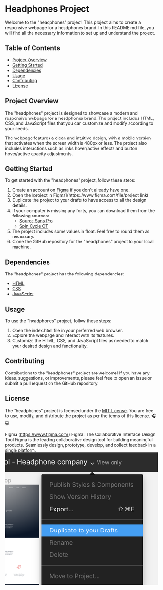# Headphones Project

Welcome to the "headphones" project! This project aims to create a responsive webpage for a headphones brand. In this README.md file, you will find all the necessary information to set up and understand the project.

## Table of Contents
- [Project Overview](#project-overview)
- [Getting Started](#getting-started)
- [Dependencies](#dependencies)
- [Usage](#usage)
- [Contributing](#contributing)
- [License](#license)

## Project Overview
The "headphones" project is designed to showcase a modern and responsive webpage for a headphones brand. The project includes HTML, CSS, and JavaScript files that you can customize and modify according to your needs.

The webpage features a clean and intuitive design, with a mobile version that activates when the screen width is 480px or less. The project also includes interactions such as links hover/active effects and button hover/active opacity adjustments.

## Getting Started
To get started with the "headphones" project, follow these steps:

1. Create an account on [Figma](https://www.figma.com/) if you don't already have one.
2. Open the [project in Figma](https://www.figma.com/file/project link)
3. Duplicate the project to your drafts to have access to all the design details.
4. If your computer is missing any fonts, you can download them from the following sources:
   - [Source Sans Pro](https://www.fontsquirrel.com/fonts/source-sans-pro)
   - [Spin Cycle OT](https://www.fontsquirrel.com/fonts/spin-cycle-ot)
5. The project includes some values in float. Feel free to round them as necessary.
6. Clone the GitHub repository for the "headphones" project to your local machine.

## Dependencies
The "headphones" project has the following dependencies:

- [HTML](https://www.w3.org/html/)
- [CSS](https://www.w3.org/Style/CSS/)
- [JavaScript](https://developer.mozilla.org/en-US/docs/Web/JavaScript)

## Usage
To use the "headphones" project, follow these steps:

1. Open the index.html file in your preferred web browser.
2. Explore the webpage and interact with its features.
3. Customize the HTML, CSS, and JavaScript files as needed to match your desired design and functionality.

## Contributing
Contributions to the "headphones" project are welcome! If you have any ideas, suggestions, or improvements, please feel free to open an issue or submit a pull request on the GitHub repository.

## License
The "headphones" project is licensed under the [MIT License](https://opensource.org/licenses/MIT). You are free to use, modify, and distribute the project as per the terms of this license.
🎧💻

Figma (https://www.figma.com/)
Figma: The Collaborative Interface Design Tool
Figma is the leading collaborative design tool for building meaningful products. Seamlessly design, prototype, develop, and collect feedback in a single platform.
![Alt text](<readme image-1.png>)